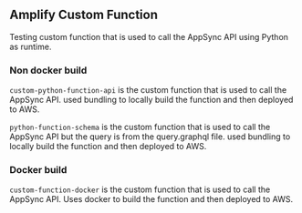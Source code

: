 ## Amplify Custom Function

Testing custom function that is used to call the AppSync API using Python as runtime.

### Non docker build

`custom-python-function-api` is the custom function that is used to call the AppSync API. used bundling to locally build the function and then deployed to AWS.


`python-function-schema` is the custom function that is used to call the AppSync API but the query is from the query.graphql file. used bundling to locally build the function and then deployed to AWS.

### Docker build

`custom-function-docker` is the custom function that is used to call the AppSync API. Uses docker to build the function and then deployed to AWS.

